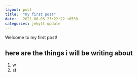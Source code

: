 ```yaml
---
layout: post
title:  "my first post"
date:   2021-06-06 23:22:22 +0530
categories: jekyll update
---
```

Welcome to my first post!

## here are the things i will be writing about 
1. w
2. sf